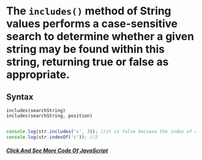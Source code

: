 # The `includes()` method of String values performs a case-sensitive search to determine whether a given string may be found within this string, returning true or false as appropriate.


## Syntax
```
includes(searchString)
includes(searchString, position)


```

```javascript
console.log(str.includes('c', 3)); //it is false becuase the index of c is 2 and the position is 3 and 3 is greater than the given index.
console.log(str.indexOf('c')); //2
```
##### [Click And See More Code Of JavaScript](../js/26.includes.js)